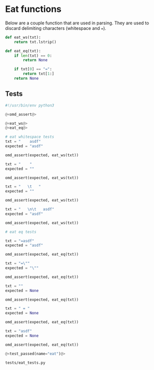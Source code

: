 # Eat functions

Below are a couple function that are used in parsing. They are used to discard delimiting characters (whitespace and `=`).


```python {name=eat_ws}
def eat_ws(txt):
    return txt.lstrip()
```

```python {name=eat_eq}
def eat_eq(txt):
    if len(txt) == 0:
        return None

    if txt[0] == "=":
        return txt[1:]
    return None
```

## Tests

```python {name=eat_tests_file tangle=tests/eat_tests.py}
#!/usr/bin/env python3

@<omd_assert@>

@<eat_ws@>
@<eat_eq@>

# eat whitespace tests
txt = "    asdf"
expected = "asdf"

omd_assert(expected, eat_ws(txt))

txt = "    "
expected = ""

omd_assert(expected, eat_ws(txt))

txt = "   \t   "
expected = ""

omd_assert(expected, eat_ws(txt))

txt = "   \n\t   asdf"
expected = "asdf"

omd_assert(expected, eat_ws(txt))

# eat eq tests

txt = "=asdf"
expected = "asdf"

omd_assert(expected, eat_eq(txt))

txt = "=\""
expected = "\""

omd_assert(expected, eat_eq(txt))

txt = ""
expected = None

omd_assert(expected, eat_eq(txt))

txt = " = "
expected = None

omd_assert(expected, eat_eq(txt))

txt = "asdf"
expected = None

omd_assert(expected, eat_eq(txt))

@<test_passed(name="eat")@>
```

```bash {name=eat_tests menu=true}
tests/eat_tests.py
```

